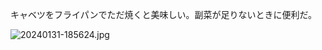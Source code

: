 キャベツをフライパンでただ焼くと美味しい。副菜が足りないときに便利だ。

![20240131-185624.jpg](https://ceshmina-photos.s3.ap-northeast-1.amazonaws.com/medium/202401/20240131-185624.jpg)
